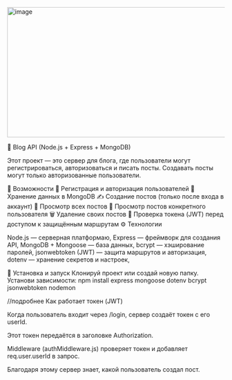 <img width="619" height="301" alt="image" src="https://github.com/user-attachments/assets/80c1a5fa-5c53-4987-abeb-b3103c78f29f" />


📝 Blog API (Node.js + Express + MongoDB)

Этот проект — это сервер для блога, где пользователи могут регистрироваться, авторизоваться и писать посты.
Создавать посты могут только авторизованные пользователи.

🚀 Возможности
🔐 Регистрация и авторизация пользователей
🧠 Хранение данных в MongoDB
✍️ Создание постов (только после входа в аккаунт)
📜 Просмотр всех постов
👤 Просмотр постов конкретного пользователя
🗑️ Удаление своих постов
🔑 Проверка токена (JWT) перед доступом к защищённым маршрутам
⚙️ Технологии

Node.js — серверная платформаю,
Express — фреймворк для создания API,
MongoDB + Mongoose — база данных,
bcrypt — хэширование паролей,
jsonwebtoken (JWT) — защита маршрутов и авторизация,
dotenv — хранение секретов и настроек,

🔧 Установка и запуск
Клонируй проект или создай новую папку.
Установи зависимости:
npm install express mongoose dotenv bcrypt jsonwebtoken nodemon


//подробнее
Как работает токен (JWT)

Когда пользователь входит через /login, сервер создаёт токен с его userId.

Этот токен передаётся в заголовке Authorization.

Middleware (authMiddleware.js) проверяет токен и добавляет req.user.userId в запрос.

Благодаря этому сервер знает, какой пользователь создал пост.


